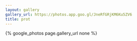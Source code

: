 ```yaml
---
layout: gallery
gallery_url: https://photos.app.goo.gl/JneRfGRjKM6Ku5ZV6
title: prot
---
```


{% google_photos page.gallery_url none %}
